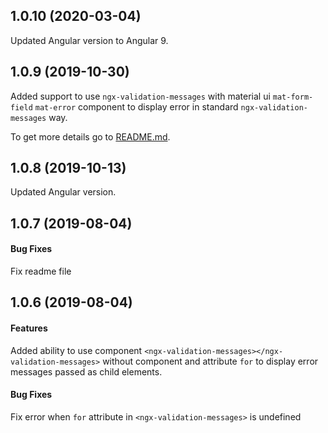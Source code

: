 ## 1.0.10 (2020-03-04)
Updated Angular version to Angular 9.

## 1.0.9 (2019-10-30)
Added support to use `ngx-validation-messages` with material ui `mat-form-field` `mat-error` component to display error in standard `ngx-validation-messages` way.

To get more details go to [README.md](https://github.com/lagoshny/ngx-validation-messages#4-with-material-ui-components-using-mat-error-component).

## 1.0.8 (2019-10-13)
Updated Angular version.

## 1.0.7 (2019-08-04)
#### Bug Fixes
Fix readme file

## 1.0.6 (2019-08-04)

#### Features

Added ability to use component `<ngx-validation-messages></ngx-validation-messages>` without component and attribute `for`
to display  error messages passed as child elements.

#### Bug Fixes

Fix error when `for` attribute in `<ngx-validation-messages>` is undefined
